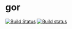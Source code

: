 # gor

[![Build Status](https://semaphoreci.com/api/v1/go-rillas/gor/branches/master/badge.svg)](https://semaphoreci.com/go-rillas/gor)
[![Build status](https://ci.appveyor.com/api/projects/status/fxaobrn0bkg2co4j/branch/master?svg=true)](https://ci.appveyor.com/project/chrissimpkins/gor/branch/master)